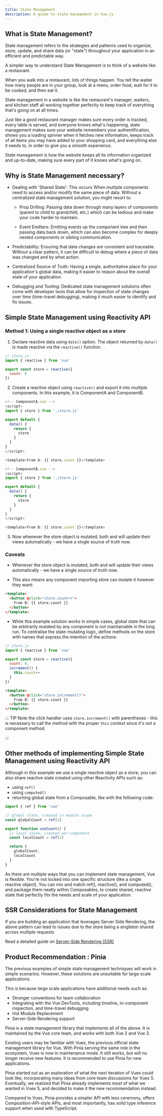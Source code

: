 ```yaml
---
title: State Management
description: A guide to state management in Vue.js
---
```

## What is State Management? ####

State management refers to the strategies and patterns used to organize, store, update, and share data (or "state") throughout your application in an efficient and predictable way.


A simpler way to understand State Management is to think of a website like a restaurant. 

When you walk into a restaurant, lots of things happen. You tell the waiter how many people are in your group, look at a menu, order food, wait for it to be cooked, and then eat it.


State management in a website is like the restaurant's manager, waiters, and kitchen staff all working together perfectly to keep track of everything that's going on at all times.


Just like a good restaurant manager makes sure every order is tracked, every table is served, and everyone knows what's happening, state management makes sure your website remembers your authentification, shows you a loading spinner when it fetches new information, keeps track of all items you may have added to your shopping card, and everything else it needs to, in order to give you a smooth experience. 


State management is how the website keeps all its information organized and up-to-date, making sure every part of it knows what's going on.


## Why is State Management necessary?


- Dealing with 'Shared State': This occurs When multiple components need to access and/or modify the same piece of data. Without a centralized state management solution, you might resort to: 

    - Prop Drilling: Passing data down through many layers of components (parent to child to grandchild, etc.) which can be tedious and make your code harder to maintain.

	- Event Emitters: Emitting events up the component tree and then passing data back down, which can also become complex for deeply nested components or sibling communication.

- Predictability: Ensuring that data changes are consistent and traceable. Without a clear pattern, it can be difficult to debug where a piece of data was changed and by what action.

- Centralized Source of Truth: Having a single, authoritative place for your application's global data, making it easier to reason about the overall state of your application.

- Debugging and Tooling: Dedicated state management solutions often come with developer tools that allow for inspection of state changes over time (time-travel debugging), making it much easier to identify and fix issues.

 
## Simple State Management using Reactivity API

### Method 1: Using a single reactive object as a store ### 


1. Declare reactive data using `data()` option. The object returned by `data()` is made reactive via the `reactive()` function.


```js 
// store.js
import { reactive } from 'vue'

export const store = reactive({
  count: 0
})
```


2. Create a reactive object using `reactive()` and export it into multiple components. In this example, it is ComponentA and ComponentB.


``` js  
<!-- ComponentA.vue -->
<script>
import { store } from './store.js'

export default {
  data() {
    return {
      store
    }
  }
}
</script>

<template>From A: {{ store.count }}</template>
```


``` js 
<!-- ComponentB.vue -->
<script>
import { store } from './store.js'

export default {
  data() {
    return {
      store
    }
  }
}
</script>

<template>From B: {{ store.count }}</template>
```


3. Now whenever the store object is mutated, both <ComponentA> and <ComponentB> will update their views automatically - we have a single source of truth now.


### Caveats ###


- Whenever the store object is mutated, both <ComponentA> and <ComponentB> will update their views automatically - we have a single source of truth now.

- This also means any component importing store can mutate it however they want:
``` html
<template>
  <button @click="store.count++">
    From B: {{ store.count }}
  </button>
</template>

``` 

- While this example solution works in simple cases, global state that can be arbitrarily mutated by any component is not maintainable in the long run. To centralise the state-mutating logic, define methods on the store with names that express the intention of the actions:


```js 
// store.js
import { reactive } from 'vue'

export const store = reactive({
  count: 0,
  increment() {
    this.count++
  }
})
```


``` html 
<template>
  <button @click="store.increment()">
    From B: {{ store.count }}
  </button>
</template>
```


::: TIP
Note the click handler uses `store.increment()` with parentheses - this is necessary to call the method with the proper `this` context since it's not a component method.

:::


## Other methods of implementing Simple State Management using Reactivity API ##
Although in this example we use a single reactive object as a store, you can also share reactive state created using other Reactivity APIs such as: 
- using `ref()` 
- using `computed()` 
- returning global state from a Composable, like with the following code:


```js 
import { ref } from 'vue'

// global state, created in module scope
const globalCount = ref(1)

export function useCount() {
  // local state, created per-component
  const localCount = ref(1)

  return {
    globalCount,
    localCount
  }
}
```


As there are multiple ways that you can implement state management, Vue is flexible. You're not locked into one specific structure (like a single reactive object). You can mix and match ref(), reactive(), and computed(), and package them neatly within Composables, to create shared, reactive state that perfectly fits the needs and scale of your application.

## SSR Considerations for State Management 


If you are building an application that leverages Server Side Rendering, the above pattern can lead to issues due to the store being a singleton shared across multiple requests


Read a detailed guide on [Server-Side Rendering (SSR)](https://vuejs.org/guide/scaling-up/ssr.html)


## Product Recommendation : Pinia


The previous examples of simple state management techniques will work in simple scenarios. However, these solutions are unsuitable for large scale applications.

This is because large scale applications have additional needs such as:

- Stronger conventions for team collaboration
- Integrating with the Vue DevTools, including timeline, in-component inspection, and time-travel debugging
- Hot Module Replacement
- Server-Side Rendering support

Pinia is a state management library that implements all of the above. It is maintained by the Vue core team, and works with both Vue 2 and Vue 3.

Existing users may be familiar with Vuex, the previous official state management library for Vue. With Pinia serving the same role in the ecosystem, Vuex is now in maintenance mode. It still works, but will no longer receive new features. It is recommended to use Pinia for new applications.

Pinia started out as an exploration of what the next iteration of Vuex could look like, incorporating many ideas from core team discussions for Vuex 5. Eventually, we realized that Pinia already implements most of what we wanted in Vuex 5, and decided to make it the new recommendation instead.

Compared to Vuex, Pinia provides a simpler API with less ceremony, offers Composition-API-style APIs, and most importantly, has solid type inference support when used with TypeScript.